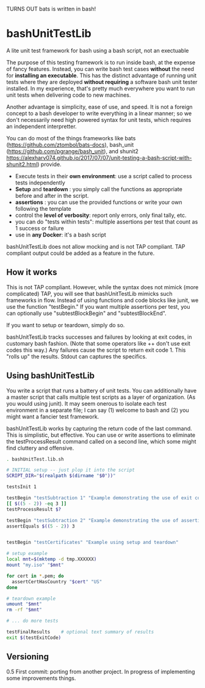 TURNS OUT bats is written in bash!

# bashUnitTestLib
A lite unit test framework for bash using a bash script, not an exectuable

The purpose of this testing framework is to run inside bash, at the expense of fancy features.  Instead, you can write bash test cases **without** the need for **installing an executable**. This has the distinct advantage of running unit tests where they are deployed **without requiring** a software bash unit tester installed.  In my experience, that's pretty much everywhere you want to run unit tests when delivering code to new machines.

Another advantage is simplicity, ease of use, and speed.  It is not a foreign concept to a bash developer to write everything in a linear manner; so we don't necessarily need high powered syntax for unit tests, which requires an independent interpretter.

You can do most of the things frameworks like bats (https://github.com/ztombol/bats-docs), bash_unit (https://github.com/pgrange/bash_unit), and shunit2 https://alexharv074.github.io/2017/07/07/unit-testing-a-bash-script-with-shunit2.html) provide.

* Execute tests in their **own environment**: use a script called to process tests independently
* **Setup** and **teardown** : you simply call the functions as appropriate before and after in the script.
* **assertions** : you can use the provided functions or write your own following the template
* control the **level of verbosity**: report only errors, only final tally, etc.
* you can do "tests within tests": multiple assertions per test that count as 1 success or failure
* use in **any Docker**: it's a bash script

bashUnitTestLib does not allow mocking and is not TAP compliant.
TAP compliant output could be added as a feature in the future.

## How it works

This is not TAP compliant.  However, while the syntax does not mimick (more complicated) TAP, you will see that bashUnitTestLib mimicks such frameworks in flow. Instead of using functions and code blocks like junit, we use the function "testBegin."  If you want multiple assertions per test, you can optionally use "subtestBlockBegin" and "subtestBlockEnd".

If you want to setup or teardown, simply do so.

bashUnitTestLib tracks successes and failures by looking at exit codes, in customary bash fashion.  (Note that some operators like ++ don't use exit codes this way.)
Any failures cause the script to return exit code 1.  This "rolls up" the results.  Stdout can captures the specifics.

## Using bashUnitTestLib

You write a script that runs a battery of unit tests.  You can additionally have a master script that calls multiple test scripts as a layer of organization.  (As you would using junit).  It may seem onerous to isolate each test environment in a separate file; I can say (1) welcome to bash and (2) you might want a fancier test framework.

bashUnitTestLib works by capturing the return code of the last command.  This is simplistic, but effective.  You can use or write assertions to eliminate the testProcessResult command called on a second line, which some might find cluttery and offensive.

~~~bash
. bashUnitTest.lib.sh

# INITIAL setup -- just plop it into the script
SCRIPT_DIR="$(realpath $(dirname "$0"))"

testsInit 1

testBegin "testSubtraction 1" "Example demonstrating the use of exit codes"
[[ $((5 - 2)) -eq 3 ]]
testProcessResult $?

testBegin "testSubtraction 2" "Example demonstrating the use of assertions"
assertEquals $((5 - 2)) 3


testBegin "testCertificates" "Example using setup and teardown"

# setup example
local mnt=$(mktemp -d tmp.XXXXXX)
mount "my.iso" "$mnt"

for cert in *.pem; do
  assertCertHasCountry "$cert" "US"
done

# teardown example
umount "$mnt"
rm -rf "$mnt"

# ... do more tests

testFinalResults    # optional text summary of results
exit $(testExitCode)
~~~

## Versioning

0.5 First commit: porting from another project.  In progress of implementing some improvements things.

